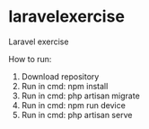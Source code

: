 # laravelexercise
Laravel exercise

How to run:

1. Download repository
2. Run in cmd: npm install
3. Run in cmd: php artisan migrate
4. Run in cmd: npm run device
5. Run in cmd: php artisan serve 
